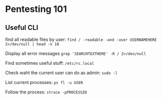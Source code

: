 # Pentesting 101

## Useful CLI

find all readable files by user: ```find / -readable -and -user USERNAMEHERE 2>/dev/null | head -n 10```

Display all error messages ```grep 'SEARCHTEXTHERE' -R / 2>/dev/null```

Find sometimes useful stuff: ```/etc/rc.local```

Check waht the current user can do as admin: ```sudo -l```

List current processes: ```ps fl -u USER```

Follow the process: ```strace -pPROCESSID```
